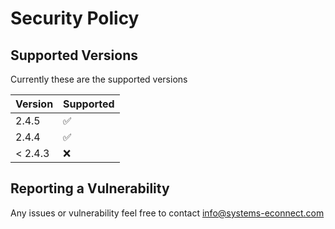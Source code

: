 # Security Policy

## Supported Versions

Currently these are the supported versions

| Version | Supported          |
| ------- | ------------------ |
| 2.4.5   | :white_check_mark: |
| 2.4.4   | :white_check_mark: |
| < 2.4.3 | :x:                |

## Reporting a Vulnerability

Any issues or vulnerability feel free to contact info@systems-econnect.com
